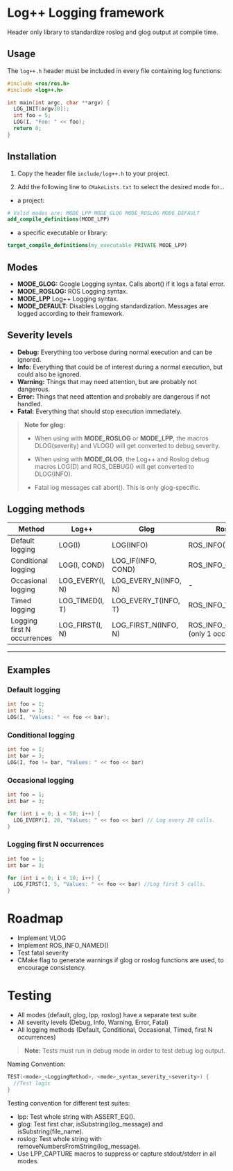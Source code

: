 # Log++ Logging framework

Header only library to standardize roslog and glog output at compile time.

## Usage

The `log++.h` header must be included in every file containing log functions:
```c++
#include <ros/ros.h>
#include <log++.h>

int main(int argc, char **argv) {
  LOG_INIT(argv[0]);
  int foo = 5;
  LOG(I, "Foo: " << foo);
  return 0;
}
```

## Installation
1. Copy the header file `include/log++.h` to your project.

2. Add the following line to `CMakeLists.txt` to select the desired mode for...

- a project:
```cmake
# Valid modes are: MODE_LPP MODE_GLOG MODE_ROSLOG MODE_DEFAULT
add_compile_definitions(MODE_LPP)
```

- a specific executable or library:
```cmake
target_compile_definitions(my_executable PRIVATE MODE_LPP) 
```

## Modes
- **MODE_GLOG:** Google Logging syntax. Calls abort() if it logs a fatal error.
- **MODE_ROSLOG:** ROS Logging syntax.
- **MODE_LPP** Log++ Logging syntax.
- **MODE_DEFAULT:** Disables Logging standardization. Messages are logged according to their framework.

## Severity levels

- **Debug:** Everything too verbose during normal execution and can be ignored.
- **Info:** Everything that could be of interest during a normal execution, but could also be ignored.
- **Warning:** Things that may need attention, but are probably not dangerous.
- **Error:** Things that need attention and probably are dangerous if not handled.
- **Fatal:** Everything that should stop execution immediately.

> **Note for glog:**
>
> - When using with **MODE_ROSLOG** or **MODE_LPP**, the macros DLOG(severity) and VLOG() will get converted
> to debug severity.
>
> - When using with **MODE_GLOG**, the Log++ and Roslog debug macros LOG(D) and ROS_DEBUG() will get converted
> to DLOG(INFO).
> 
> - Fatal log messages call abort(). This is only glog-specific.

## Logging methods
| Method                      | Log++           | Glog                 | Roslog                              | 
|-----------------------------|-----------------|----------------------|-------------------------------------|
| Default logging             | LOG(I)          | LOG(INFO)            | ROS_INFO()                          |
| Conditional logging         | LOG(I, COND)    | LOG_IF(INFO, COND)   | ROS_INFO_COND()                     |
| Occasional logging          | LOG_EVERY(I, N) | LOG_EVERY_N(INFO, N) | -                                   |
| Timed logging               | LOG_TIMED(I, T) | LOG_EVERY_T(INFO, T) | ROS_INFO_THROTTLE()                 |
| Logging first N occurrences | LOG_FIRST(I, N) | LOG_FIRST_N(INFO, N) | ROS_INFO_ONCE() (only 1 occurrence) |

***

## Examples

### Default logging

```c++
int foo = 1;
int bar = 3;
LOG(I, "Values: " << foo << bar);
```

###  Conditional logging
```c++
int foo = 1;
int bar = 3;
LOG(I, foo != bar, "Values: " << foo << bar)
```

### Occasional logging
```c++
int foo = 1;
int bar = 3;

for (int i = 0; i < 50; i++) {
  LOG_EVERY(I, 20, "Values: " << foo << bar) // Log every 20 calls.
}

```

### Logging first N occurrences
```c++
int foo = 1;
int bar = 3;

for (int i = 0; i < 10; i++) {
  LOG_FIRST(I, 5, "Values: " << foo << bar) //Log first 5 calls.
}
```

# Roadmap
- Implement VLOG
- Implement ROS_INFO_NAMED()
- Test fatal severity
- CMake flag to generate warnings if glog or roslog functions are used, to encourage consistency.


# Testing
- All modes (default, glog, lpp, roslog) have a separate test suite
- All severity levels (Debug, Info, Warning, Error, Fatal)
- All logging methods (Default, Conditional, Occasional, Timed,  first N occurrences)

> **Note:**
> Tests must run in debug mode in order to test debug log output.

Naming Convention:
```c++
TEST(<mode>_<LoggingMethod>, <mode>_syntax_severity_<severity>) {
  //Test logic
}
```

Testing convention for different test suites:

- lpp: Test whole string with ASSERT_EQ().
- glog: Test first char, isSubstring(log_message) and isSubstring(file_name).
- roslog: Test whole string with removeNumbersFromString(log_message).
- Use LPP_CAPTURE macros to suppress or capture stdout/stderr in all modes.